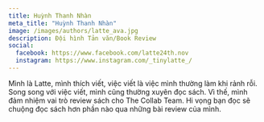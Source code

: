 ```yaml
---
title: Huỳnh Thanh Nhàn
meta_title: "Huỳnh Thanh Nhàn"
image: /images/authors/latte_ava.jpg
description: Đội hình Tản văn/Book Review
social:
  facebook: https://www.facebook.com/latte24th.nov
  instagram: https://www.instagram.com/_tinylatte_/
---
```


Mình là Latte, mình thích viết, việc viết là việc mình thường làm khi rảnh rỗi. Song song với việc viết, mình cũng thường xuyên đọc sách. Vì thế, mình đảm nhiệm vai trò review sách cho The Collab Team. Hi vọng bạn đọc sẽ chuộng đọc sách hơn phần nào qua những bài review của mình.
